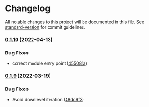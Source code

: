 # Changelog

All notable changes to this project will be documented in this file. See [standard-version](https://github.com/conventional-changelog/standard-version) for commit guidelines.

### [0.1.10](https://github.com/placemark/check-geojson/compare/v0.1.9...v0.1.10) (2022-04-13)


### Bug Fixes

* correct module entry point ([455081a](https://github.com/placemark/check-geojson/commit/455081ae6cd482d873b348ecd7d1b5cffb1d20be))

### [0.1.9](https://github.com/placemark/check-geojson/compare/v0.1.8...v0.1.9) (2022-03-19)


### Bug Fixes

* Avoid downlevel iteration ([48dc9f3](https://github.com/placemark/check-geojson/commit/48dc9f3b9a6419eee8125390bf7905916a40f969))
